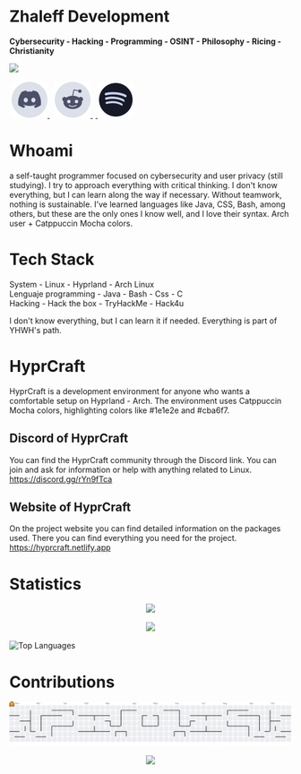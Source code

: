 <h1 align="left">Zhaleff Development</h1>

<p align="left">
  <b>Cybersecurity - Hacking - Programming - OSINT - Philosophy - Ricing - Christianity</b>
</p>



<p align="left">
  <img src="https://raw.githubusercontent.com/catppuccin/catppuccin/main/assets/palette/macchiato.png" width="400" />
</p>




  <p align="left">
  <img src="https://raw.githubusercontent.com/catppuccin/catppuccin/main/assets/misc/transparent.png" height="1" width="0"/>
  <a href="https://discord.com/servers/907385605422448742">
    <picture>
      <source srcset="https://raw.githubusercontent.com/catppuccin/catppuccin/main/assets/social/macchiato_discord.svg" width="64" height="64" alt="Discord Logo" media="(prefers-color-scheme: dark)"/>
      <source srcset="https://raw.githubusercontent.com/catppuccin/catppuccin/main/assets/social/latte_discord.svg" width="64" height="64" alt="Discord Logo" media="(prefers-color-scheme: light), (prefers-color-scheme: no-preference)"/>
      <img src="https://raw.githubusercontent.com/catppuccin/catppuccin/main/assets/social/latte_discord.svg" width="64" height="64" alt="Discord Logo"/>
    </picture>
  </a>
  <img src="https://raw.githubusercontent.com/catppuccin/catppuccin/main/assets/misc/transparent.png" height="1" width="5"/>
  <a href="https://reddit.com/r/catppuccin">
    <picture>
      <source srcset="https://raw.githubusercontent.com/catppuccin/catppuccin/main/assets/social/macchiato_reddit.svg" width="64" height="64" alt="Reddit Logo" media="(prefers-color-scheme: dark)"/>
      <source srcset="https://raw.githubusercontent.com/catppuccin/catppuccin/main/assets/social/latte_reddit.svg" width="64" height="64" alt="Reddit Logo" media="(prefers-color-scheme: light), (prefers-color-scheme: no-preference)"/>
      <img src="https://raw.githubusercontent.com/catppuccin/catppuccin/main/assets/social/latte_reddit.svg" width="64" height="64" alt="Reddit Logo"/>
    </picture>
    <img src="https://raw.githubusercontent.com/zhaleff/zhaleff/main/assets/spotify.svg" width="5" height="1" />
    <a href="https://open.spotify.com/user/31qp5b4dwgpbngzzycn6frrwgm7y?si=421567b8445641df">
  <picture>
    <source srcset="https://raw.githubusercontent.com/zephardev/zephardev/main/assets/spotify.svg" width="64" height="64" alt="Instagram Logo" media="(prefers-color-scheme: dark)"/>
    <source srcset="https://raw.githubusercontent.com/zephardev/zephardev/main/assets/spotify.svg" width="64" height="64" alt="Instagram Logo" media="(prefers-color-scheme: light), (prefers-color-scheme: no-preference)"/>
    <img src="https://raw.githubusercontent.com/zephardev/zephardev/main/assets/spotify.svg" width="64" height="64" alt="Spotify Logo"/>
  </picture>
</a>
</p>

# Whoami

<p align="left">a self-taught programmer focused on cybersecurity and user privacy (still studying). I try to approach everything with critical thinking. I don't know everything, but I can learn along the way if necessary. Without teamwork, nothing is sustainable. I’ve learned languages like Java, CSS, Bash, among others, but these are the only ones I know well, and I love their syntax. Arch user + Catppuccin Mocha colors. </p>

# Tech Stack 

System - Linux - Hyprland - Arch Linux  
Lenguaje programming - Java - Bash - Css - C  
Hacking - Hack the box - TryHackMe - Hack4u   

I don't know everything, but I can learn it if needed. Everything is part of YHWH's path.  

# HyprCraft

HyprCraft is a development environment for anyone who wants a comfortable setup on Hyprland - Arch. The environment uses Catppuccin Mocha colors, highlighting colors like #1e1e2e and #cba6f7.

## Discord of HyprCraft 

You can find the HyprCraft community through the Discord link. You can join and ask for information or help with anything related to Linux.  
https://discord.gg/rYn9fTca


## Website of HyprCraft

On the project website you can find detailed information on the packages used. There you can find everything you need for the project.   
https://hyprcraft.netlify.app

# Statistics 



<p align="center">
  <img src="https://github-readme-streak-stats.herokuapp.com/?user=zhaleff&theme=tokyonight&hide_border=true&background=1e1e2e&stroke=cdd6f4&ring=cba6f7&fire=cdd6f4&currStreakNum=cdd6f4&currStreakLabel=94e2d5&sideNums=cdd6f4&sideLabels=94e2d5" />
</p>


<p align="center">
  <img src="https://github-readme-activity-graph.vercel.app/graph?username=zhaleff&theme=react-dark&hide_border=true&bg_color=1e1e2e&line=cba6f7&point=cdd6f4&area=true" />
</p>

<picture>
  <source media="(prefers-color-scheme: dark)" srcset="https://raw.githubusercontent.com/zhaleff/zhaleff/output/top-languages-dark.svg">
  <source media="(prefers-color-scheme: light)" srcset="https://raw.githubusercontent.com/zhaleff/zhaleff/output/top-languages.svg">
  <img alt="Top Languages" src="https://raw.githubusercontent.com/zhaleff/zhaleff/output/lenguaje.svg">
</picture>

# Contributions

<picture>
  <source media="(prefers-color-scheme: dark)" srcset="https://raw.githubusercontent.com/zhaleff/zhaleff/output/pacman-contribution-graph-dark.svg">
  <source media="(prefers-color-scheme: light)" srcset="https://raw.githubusercontent.com/zhaleff/zhaleff/output/pacman-contribution-graph.svg">
  <img alt="pacman contribution graph" src="https://raw.githubusercontent.com/zhaleff/zhaleff/output/pacman-contribution-graph.svg">
</picture>


<p align="center">
  <img src="https://raw.githubusercontent.com/catppuccin/catppuccin/main/assets/footers/gray0_ctp_on_line.svg?sanitize=true" />
</p>













